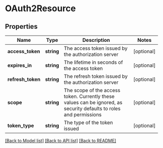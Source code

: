 # OAuth2Resource

## Properties
Name | Type | Description | Notes
------------ | ------------- | ------------- | -------------
**access_token** | **string** | The access token issued by the authorization server | [optional] 
**expires_in** | **string** | The lifetime in seconds of the access token | [optional] 
**refresh_token** | **string** | The refresh token issued by the authorization server | [optional] 
**scope** | **string** | The scope of the access token. Currently these values can be ignored, as security defaults to roles and permissions | [optional] 
**token_type** | **string** | The type of the token issued | [optional] 

[[Back to Model list]](../README.md#documentation-for-models) [[Back to API list]](../README.md#documentation-for-api-endpoints) [[Back to README]](../README.md)


